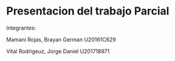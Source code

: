 # Presentacion del trabajo Parcial

Integrantes:

Mamani Rojas, Brayan German     U20161C629

Vital Rodrìgeuz, Jorge Daniel   U201718971
